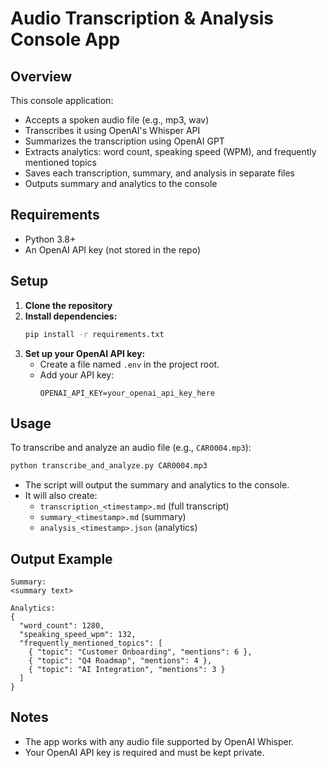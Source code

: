 # Audio Transcription & Analysis Console App

## Overview
This console application:
- Accepts a spoken audio file (e.g., mp3, wav)
- Transcribes it using OpenAI's Whisper API
- Summarizes the transcription using OpenAI GPT
- Extracts analytics: word count, speaking speed (WPM), and frequently mentioned topics
- Saves each transcription, summary, and analysis in separate files
- Outputs summary and analytics to the console

## Requirements
- Python 3.8+
- An OpenAI API key (not stored in the repo)

## Setup
1. **Clone the repository**
2. **Install dependencies:**
   ```bash
   pip install -r requirements.txt
   ```
3. **Set up your OpenAI API key:**
   - Create a file named `.env` in the project root.
   - Add your API key:
     ```env
     OPENAI_API_KEY=your_openai_api_key_here
     ```

## Usage
To transcribe and analyze an audio file (e.g., `CAR0004.mp3`):

```bash
python transcribe_and_analyze.py CAR0004.mp3
```

- The script will output the summary and analytics to the console.
- It will also create:
  - `transcription_<timestamp>.md` (full transcript)
  - `summary_<timestamp>.md` (summary)
  - `analysis_<timestamp>.json` (analytics)

## Output Example
```
Summary:
<summary text>

Analytics:
{
  "word_count": 1280,
  "speaking_speed_wpm": 132,
  "frequently_mentioned_topics": [
    { "topic": "Customer Onboarding", "mentions": 6 },
    { "topic": "Q4 Roadmap", "mentions": 4 },
    { "topic": "AI Integration", "mentions": 3 }
  ]
}
```

## Notes
- The app works with any audio file supported by OpenAI Whisper.
- Your OpenAI API key is required and must be kept private.
